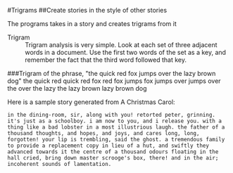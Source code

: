 #Trigrams
##Create stories in the style of other stories

The programs takes in a story and creates trigrams from it

<dl>
  <dt>Trigram</dt>
  <dd>Trigram analysis is very simple. Look at each set of three adjacent words in a document. Use the first two words of the set as a key, and remember the fact that the third word followed that key.</dd>
</dl>
###Trigram of the phrase, "the quick red fox jumps over the lazy brown dog"
    the quick red
    quick red fox
    red fox jumps
    fox jumps over
    jumps over the
    over the lazy
    the lazy brown
    lazy brown dog

Here is a sample story generated from A Christmas Carol:

    in the dining-room, sir, along with you! retorted peter, grinning. it's just as a schoolboy. i am now to you, and i release you. with a thing like a bad lobster in a most illustrious laugh. the father of a thousand thoughts, and hopes, and joys, and cares long, long, forgotten! your lip is trembling, said the ghost. a tremendous family to provide a replacement copy in lieu of a hut, and swiftly they advanced towards it the centre of a thousand odours floating in the hall cried, bring down master scrooge's box, there! and in the air; incoherent sounds of lamentation.
